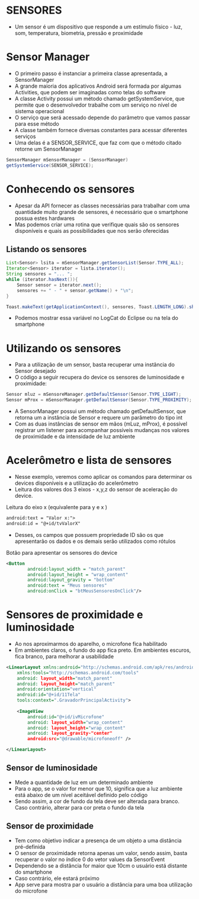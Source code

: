 # SENSORES

- Um sensor é um dispositivo que responde a um estímulo físico - luz, som, temperatura, biometria, pressão e proximidade

# Sensor Manager

- O primeiro passo é instanciar a primeira classe apresentada, a SensorManager
- A grande maioria dos aplicativos Android será formada por algumas Activities, que podem ser imaginadas como telas do software
- A classe Activity possui um método chamado getSystemService, que permite que o desenvolvedor trabalhe com um serviço no nível de sistema operacional
- O serviço que será acessado depende do parâmetro que vamos passar para esse método
- A classe também fornece diversas constantes para acessar diferentes serviços
- Uma delas é a SENSOR_SERVICE, que faz com que o método citado retorne um SensorManager

```java
SensorManager mSensorManager = (SensorManager)
getSystemService(SENSOR_SERVICE);
```


# Conhecendo os sensores

- Apesar da API fornecer as classes necessárias para trabalhar com uma quantidade muito grande de sensores, é necessário que o smartphone possua estes hardwares
- Mas podemos criar uma rotina que verifique quais são os sensores disponíveis e quais as possibilidades que nos serão oferecidas

## Listando os sensores

```java
List<Sensor> lsita = mSensorManager.getSensorList(Sensor.TYPE_ALL);
Iterator<Sensor> iterator = lista.iterator();
String sensores = "... ";
while (iterator.hasNext()){
	Sensor sensor = iterator.next();
	sensores += " - " + sensor.getName() + "\n";
}

Toast.makeText(getApplicationContext(), sensores, Toast.LENGTH_LONG).show();
```

- Podemos mostrar essa variável no LogCat do Eclipse ou na tela do smartphone

# Utilizando os sensores

- Para a utilização de um sensor, basta recuperar uma instância do Sensor desejado
- O código a seguir recupera do device os sensores de luminosidade e proximidade:

```java
Sensor mluz = mSensoreManager.getDefaultSensor(Sensor.TYPE_LIGHT);
Sensor mProx = mSensorManager.getDefaultSensor(Sensor.TYPE_PROXIMITY);
```


- A SensorManager possui um método chamado getDefaultSensor, que retorna um a instância de Sensor e requere um parâmetro do tipo int
- Com as duas instâncias de sensor em mãos (mLuz, mProx), é possível registrar um listener para acompanhar possíveis mudanças nos valores de proximidade e da intensidade de luz ambiente

# Acelerômetro e lista de sensores

- Nesse exemplo, veremos como aplicar os comandos para determinar os devices disponíveis e a utilização do acelerômetro 
- Leitura dos valores dos 3 eixos - x,y,z do sensor de aceleração do device.

Leitura do eixo x (equivalente para y e x )
```xml
android:text = "Valor x:">
android:id = "@+id/tvValorX"
```

- Desses, os campos que possuem propriedade ID são os que apresentarão os dados e os demais serão utilizados como rótulos

Botão para apresentar os sensores do device

```xml
<Button
		android:layout_width = "match_parent"
		android:layout_height = "wrap_content"
		android:layout_gravity = "bottom"
		android:text = "Meus sensores"
		android:onClick = "btMeusSensoresOnClick"/>
```


# Sensores de proximidade e luminosidade

- Ao nos aproximarmos do aparelho, o microfone fica habilitado
- Em ambientes claros, o fundo do app fica preto. Em ambientes escuros, fica branco, para melhorar a usabilidade


```xml
<LinearLayout xmlns:android="http://schemas.android.com/apk/res/android"
	xmlns:tools="http://schemas.android.com/tools"
	android: layout_width="match_parent"
	android: layout_height="match_parent"
	android:orientation="vertical"
	android:id="@+id/11Tela"
	tools:context=".GravadorPrincipalActivity">
	
	<ImageView
		android:id="@+id/ivMicrofone"
		android: layout_width="wrap_content"
		android: layout_height="wrap_content"
		android: layout_gravity-"center"
		android:src="@drawable/microfoneoff" />

</LinearLayout>

```

## Sensor de luminosidade

- Mede a quantidade de luz em um determinado ambiente 
- Para o app, se o valor for menor que 10, significa que a luz ambiente está abaixo de um nível aceitável definido pelo código
- Sendo assim, a cor de fundo da tela deve ser alterada para branco. Caso contrário, alterar para cor preta o fundo da tela

## Sensor de proximidade 
- Tem como objetivo indicar a  presença de um objeto a uma distância pré-definida
- O sensor de proximidade retorna apenas um valor, sendo assim, basta recuperar o valor no índice 0 do vetor values da SensorEvent
- Dependendo se a distância for maior que 10cm o usuário está distante do smartphone
- Caso contrário, ele estará próximo
- App serve para mostra par o usuário a distância para uma boa utilização do microfone 